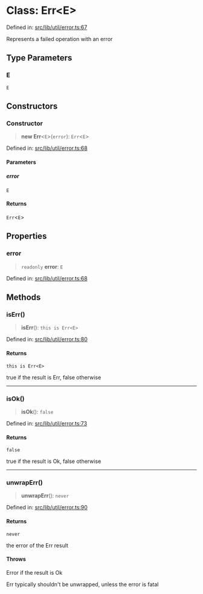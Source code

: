 # Class: Err\<E\>

Defined in: [src/lib/util/error.ts:67](https://github.com/andrewski04/SvelteKit-Template/blob/9ffac812183d006906d6dfaaa45d8940033328db/src/lib/util/error.ts#L67)

Represents a failed operation with an error

## Type Parameters

### E

`E`

## Constructors

### Constructor

> **new Err**\<`E`\>(`error`): `Err`\<`E`\>

Defined in: [src/lib/util/error.ts:68](https://github.com/andrewski04/SvelteKit-Template/blob/9ffac812183d006906d6dfaaa45d8940033328db/src/lib/util/error.ts#L68)

#### Parameters

##### error

`E`

#### Returns

`Err`\<`E`\>

## Properties

### error

> `readonly` **error**: `E`

Defined in: [src/lib/util/error.ts:68](https://github.com/andrewski04/SvelteKit-Template/blob/9ffac812183d006906d6dfaaa45d8940033328db/src/lib/util/error.ts#L68)

## Methods

### isErr()

> **isErr**(): `this is Err<E>`

Defined in: [src/lib/util/error.ts:80](https://github.com/andrewski04/SvelteKit-Template/blob/9ffac812183d006906d6dfaaa45d8940033328db/src/lib/util/error.ts#L80)

#### Returns

`this is Err<E>`

true if the result is Err, false otherwise

***

### isOk()

> **isOk**(): `false`

Defined in: [src/lib/util/error.ts:73](https://github.com/andrewski04/SvelteKit-Template/blob/9ffac812183d006906d6dfaaa45d8940033328db/src/lib/util/error.ts#L73)

#### Returns

`false`

true if the result is Ok, false otherwise

***

### unwrapErr()

> **unwrapErr**(): `never`

Defined in: [src/lib/util/error.ts:90](https://github.com/andrewski04/SvelteKit-Template/blob/9ffac812183d006906d6dfaaa45d8940033328db/src/lib/util/error.ts#L90)

#### Returns

`never`

the error of the Err result

#### Throws

Error if the result is Ok

Err typically shouldn't be unwrapped, unless the error is fatal
